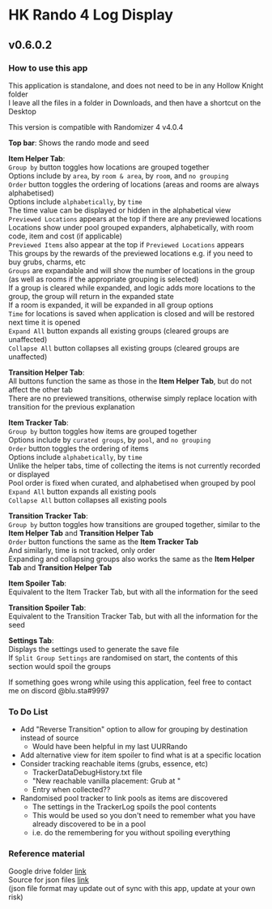 # HK Rando 4 Log Display
## v0.6.0.2

### How to use this app

This application is standalone, and does not need to be in any Hollow Knight folder \
I leave all the files in a folder in Downloads, and then have a shortcut on the Desktop

This version is compatible with Randomizer 4 v4.0.4

**Top bar**: Shows the rando mode and seed

**Item Helper Tab**: \
`Group by` button toggles how locations are grouped together \
Options include by `area`, by `room & area`, by `room`, and `no grouping` \
`Order` button toggles the ordering of locations (areas and rooms are always alphabetised) \
Options include `alphabetically`, by `time` \
The time value can be displayed or hidden in the alphabetical view \
`Previewed Locations` appears at the top if there are any previewed locations \
Locations show under pool grouped expanders, alphabetically, with room code, item and cost (if applicable) \
`Previewed Items` also appear at the top if `Previewed Locations` appears \
This groups by the rewards of the previewed locations e.g. if you need to buy grubs, charms, etc \
`Groups` are expandable and will show the number of locations in the group (as well as rooms if the appropriate grouping is selected) \
If a group is cleared while expanded, and logic adds more locations to the group, the group will return in the expanded state \
If a room is expanded, it will be expanded in all group options \
`Time` for locations is saved when application is closed and will be restored next time it is opened \
`Expand All` button expands all existing groups (cleared groups are unaffected) \
`Collapse All` button collapses all existing groups (cleared groups are unaffected)

**Transition Helper Tab**: \
All buttons function the same as those in the **Item Helper Tab**, but do not affect the other tab \
There are no previewed transitions, otherwise simply replace location with transition for the previous explanation

**Item Tracker Tab**: \
`Group by` button toggles how items are grouped together \
Options include by `curated groups`, by `pool`, and `no grouping` \
`Order` button toggles the ordering of items \
Options include `alphabetically`, by `time` \
Unlike the helper tabs, time of collecting the items is not currently recorded or displayed \
Pool order is fixed when curated, and alphabetised when grouped by pool \
`Expand All` button expands all existing pools \
`Collapse All` button collapses all existing pools

**Transition Tracker Tab**: \
`Group by` button toggles how transitions are grouped together, similar to the **Item Helper Tab** and **Transition Helper Tab** \
`Order` button functions the same as the **Item Tracker Tab** \
And similarly, time is not tracked, only order \
Expanding and collapsing groups also works the same as the **Item Helper Tab** and **Transition Helper Tab**

**Item Spoiler Tab**: \
Equivalent to the Item Tracker Tab, but with all the information for the seed

**Transition Spoiler Tab**: \
Equivalent to the Transition Tracker Tab, but with all the information for the seed

**Settings Tab**: \
Displays the settings used to generate the save file \
If `Split Group Settings` are randomised on start, the contents of this section would spoil the groups

If something goes wrong while using this application, feel free to contact me on discord \@blu.sta#9997

### To Do List
- Add "Reverse Transition" option to allow for grouping by destination instead of source
	- Would have been helpful in my last UURRando
- Add alternative view for item spoiler to find what is at a specific location
- Consider tracking reachable items (grubs, essence, etc)
	- TrackerDataDebugHistory.txt file
	- "New reachable vanilla placement: Grub at "
	- Entry when collected??
- Randomised pool tracker to link pools as items are discovered
	- The settings in the TrackerLog spoils the pool contents
	- This would be used so you don't need to remember what you have already discovered to be in a pool
	- i.e. do the remembering for you without spoiling everything

### Reference material
Google drive folder [link](https://drive.google.com/drive/folders/1wnY5HzjFuJ5oswCDmcg7Iz6M4cJHZ4MJ) \
Source for json files [link](https://github.com/homothetyhk/RandomizerMod/tree/master/RandomizerMod/Resources/Data) \
(json file format may update out of sync with this app, update at your own risk)
